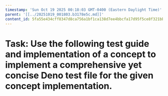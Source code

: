 ```yaml
---
timestamp: 'Sun Oct 19 2025 00:18:03 GMT-0400 (Eastern Daylight Time)'
parent: '[[../20251019_001803.b3178e5c.md]]'
content_id: 5fa55e434cff8347d8ca756a1bf1ca138d7ee4bbcfa17d95f5ce8f321bbb28fc
---
```


# Task: Use the following test guide and implementation of a concept to implement a comprehensive yet concise Deno test file for the given concept implementation.
